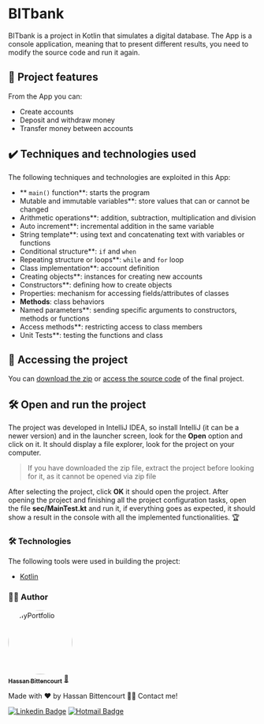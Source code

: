 # BITbank

BITbank is a project in Kotlin that simulates a digital database. The App is a console application, meaning that to present different results, you need to modify the source code and run it again.

## 🔨 Project features

From the App you can:

- Create accounts
- Deposit and withdraw money
- Transfer money between accounts

## ✔️ Techniques and technologies used

The following techniques and technologies are exploited in this App:

- ** `main()` function**: starts the program
- Mutable and immutable variables**: store values that can or cannot be changed
- Arithmetic operations**: addition, subtraction, multiplication and division
- Auto increment**: incremental addition in the same variable
- String template**: using text and concatenating text with variables or functions
- Conditional structure**: `if` and `when`
- Repeating structure or loops**: `while` and `for` loop
- Class implementation**: account definition
- Creating objects**: instances for creating new accounts
- Constructors**: defining how to create objects
- Properties: mechanism for accessing fields/attributes of classes
- **Methods**: class behaviors
- Named parameters**: sending specific arguments to constructors, methods or functions
- Access methods**: restricting access to class members
- Unit Tests**: testing the functions and class

## 📁 Accessing the project

You can [download the zip](https://github.com/HassanOliveira/Kotlin/archive/refs/heads/master.zip) or [access the source code](https://github.com/HassanOliveira/Kotlin/blob/master/BITbank/src/main/kotlin/Main.kt) of the final project.

## 🛠️ Open and run the project

The project was developed in IntelliJ IDEA, so install IntelliJ (it can be a newer version) and in the launcher screen, look for the **Open** option and click on it. It should display a file explorer, look for the project on your computer.

> If you have downloaded the zip file, extract the project before looking for it, as it cannot be opened via zip file

After selecting the project, click **OK** it should open the project. After opening the project and finishing all the project configuration tasks, open the file **sec/MainTest.kt** and run it, if everything goes as expected, it should show a result in the console with all the implemented functionalities. 🏆

### 🛠 Technologies

The following tools were used in building the project:

- [Kotlin](https://kotlinlang.org/)

### 👨‍💻 Author

<a href="http://www.devhbo.com">
 <img style="border-radius: 50%;" src="http://www.devhbo.com/static/images/IMAGEM%20DE%20PERFIL.png" width="130px;" alt="MyPortfolio"/>
 <br />
 <sub><b>Hassan Bittencourt</b></sub></a> <a href="http://www.devhbo.com" title="Hassan Bittencourt">🚀</a>


Made with ❤️ by Hassan Bittencourt 👋🏽 Contact me!

[![Linkedin Badge](https://img.shields.io/badge/-LinkedIn-blue?style=flat-square&logo=Linkedin&logoColor=white&link=https://www.linkedin.com/in/hassanaboliveira/)](https://www.linkedin.com/in/hassanaboliveira/)
[![Hotmail Badge](https://img.shields.io/badge/-Hotmail-0078D4?style=flat-square&logo=microsoft-outlook&logoColor=white&link=mailto:hassan_bittencourt@hotmail.com)](mailto:hassan_bittencourt@hotmail.com)
